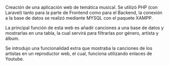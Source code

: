 Creación de una aplicación web de temática musical. Se utilizó PHP (con Laravel) tanto para la parte de Frontend como para el Backend, la conexión a la base de datos se realizó mediante MYSQL con el paquete XAMPP.

La principal función de esta web es añadir canciones a una base de datos y mostrarlas en una tabla, la cual servirá para filtrarlas por género, artista y álbum.

Se introdujo una funcionalidad extra que mostraba la canciones de los artistas en un reproductor web, el cual, funciona utilizando enlaces de Youtube.
